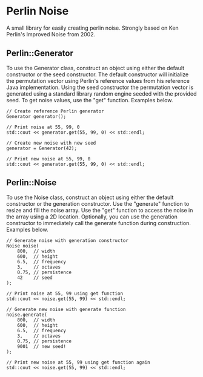 # Perlin Noise

A small library for easily creating perlin noise. Strongly based on Ken Perlin's Improved Noise from 2002.

## Perlin::Generator

To use the Generator class, construct an object using either the
default constructor or the seed constructor. The default
constructor will initialize the permutation vector using Perlin's
reference values from his reference Java implementation. Using
the seed constructor the permutation vector is generated using a
standard library random engine seeded with the provided seed. To
get noise values, use the "get" function. Examples below.
```
// Create reference Perlin generator
Generator generator();

// Print noise at 55, 99, 0
std::cout << generator.get(55, 99, 0) << std::endl;

// Create new noise with new seed
generator = Generator(42);

// Print new noise at 55, 99, 0
std::cout << generator.get(55, 99, 0) << std::endl;
```
## Perlin::Noise

To use the Noise class, construct an object using either the
default constructor or the generation constructor. Use the
"generate" function to resize and fill the noise array. Use the
"get" function to access the noise in the array using a 2D
location. Optionally, you can use the generation constructor to
immediately call the generate function during construction. 
Examples below.
```
// Generate noise with generation constructor
Noise noise(
	800,  // width
	600,  // height
	6.5,  // frequency
	3,    // octaves
	0.75, // persistence
	42    // seed
);

// Print noise at 55, 99 using get function
std::cout << noise.get(55, 99) << std::endl;

// Generate new noise with generate function
noise.generate(
	800,  // width
	600,  // height
	6.5,  // frequency
	3,    // octaves
	0.75, // persistence
	9001  // new seed!
);

// Print new noise at 55, 99 using get function again
std::cout << noise.get(55, 99) << std::endl;
```
